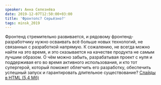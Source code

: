 ```yaml
---
speaker: Анна Селезнёва
date: 2019-12-07T12:50:00+03:00
title: 'Фронтопс? Серьёзно?'
tags: minsk_2019
---
```


Фронтенд стремительно развивается, и рядовому фронтенд-разработчику нужно
осваивать всё больше новых технологий, не связанных с разработкой напрямую.
К сожалению, не всегда можно найти на это время, и это сказывается на качестве
продукта не самым лучшим образом. О чём можно забыть, разрабатывая проект
с нуля и поддерживая его во время активного использования, и кто тот супергерой,
который поможет облегчить его разработку, обеспечить успешный запуск
и гарантировать длительное существование?
<a href="https://wsd.events/2019/12/07/pres/frontops-really/">Слайды в HTML (5,4 Мб)</a>
